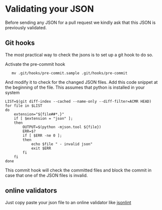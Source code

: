# Validating your JSON

Before sending any JSON for a pull request we kindly ask that this JSON
is previously validated.


## Git hooks

The most practical way to check the jsons is to set up a git hook to do so.

Activate the pre-commit hook

```
   mv .git/hooks/pre-commit.sample .git/hooks/pre-commit
```

And modify it to check for the changed JSON files. Add this code snippet
at the beginning of the file. This assumes that python is installed
in your system

```
LIST=$(git diff-index --cached --name-only --diff-filter=ACMR HEAD)
for file in $LIST
do
    extension="${file##*.}"
    if [ $extension = "json" ];
    then
        OUTPUT=$(python -mjson.tool ${file})
        ERR=$?
        if [ $ERR -ne 0 ];
        then
            echo $file " - invalid json"
            exit $ERR
        fi
    fi
done
```

This commit hook will check the committed files and block the commit
in case that one of the JSON files is invalid.

## online validators

Just copy paste your json file to an online validator like [jsonlint](http://jsonlint.com/)